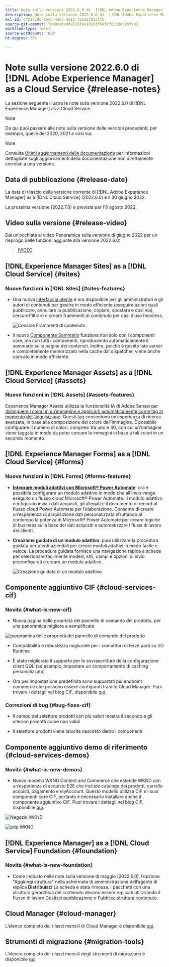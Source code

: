 ```yaml
---
title: Note sulla versione 2022.6.0 di  [!DNL Adobe Experience Manager]  as a Cloud Service.
description: Note sulla versione 2022.6.0 di  [!DNL Adobe Experience Manager]  as a Cloud Service.
exl-id: cf2133dc-56cd-4a07-ab11-72e16f015ff5
source-git-commit: 7d09cafc4f8518fee185d3f9efc76c33ec20f9a3
workflow-type: tm+mt
source-wordcount: '639'
ht-degree: 79%

---
```


# Note sulla versione 2022.6.0 di [!DNL Adobe Experience Manager] as a Cloud Service {#release-notes}

La sezione seguente illustra le note sulla versione 2022.6.0 di [!DNL Experience Manager] as a Cloud Service.

>[!NOTE]
>
>Da qui puoi passare alle note sulla versione delle versioni precedenti; per esempio, quelle del 2020, 2021 e così via.

>[!NOTE]
>
>Consulta [Ultimi aggiornamenti della documentazione](https://experienceleague.adobe.com/docs/experience-manager-release-information/aem-release-updates/doc-updates/documentation-updates.html?lang=it) per informazioni dettagliate sugli aggiornamenti della documentazione non direttamente correlati a una versione.

## Data di pubblicazione {#release-date}

La data di rilascio della versione corrente di [!DNL Adobe Experience Manager] as a [!DNL Cloud Service] (2022.6.0) è il 30 giugno 2022.

La prossima versione (2022.7.0) è prevista per l&#39;8 agosto 2022.

## Video sulla versione {#release-video}

Dai un’occhiata al video Panoramica sulla versione di giugno 2022 per un riepilogo delle funzioni aggiunte alla versione 2022.6.0:

>[!VIDEO](https://video.tv.adobe.com/v/344308/?quality=12)

## [!DNL Experience Manager Sites] as a [!DNL Cloud Service] {#sites}

### Nuove funzioni in [!DNL Sites] {#sites-features}

* Una nuova [interfaccia utente](/help/sites-cloud/administering/content-fragments/managing.md#content-fragments-console) è ora disponibile per gli amministratori e gli autori di contenuti per gestire in modo efficiente (eseguire azioni quali pubblicare, annullare la pubblicazione, copiare, spostare e così via), cercare/filtrare e creare frammenti di contenuto per casi d’uso headless.

  ![Console Frammenti di contenuto](/help/release-notes/assets/cf-ui.png)

* Il nuovo [Componente Sommario](https://experienceleague.adobe.com/docs/experience-manager-core-components/using/components/tableofcontents.html?lang=it) funziona non solo con i componenti core, ma con tutti i componenti, riproducendo automaticamente il sommario sulle pagine dei contenuti. Inoltre, poiché è gestito lato server e completamente memorizzato nella cache dal dispatcher, viene anche caricato in modo efficiente.

## [!DNL Experience Manager Assets] as a [!DNL Cloud Service] {#assets}

### Nuove funzioni in [!DNL Assets] {#assets-features}

Experience Manager Assets utilizza le funzionalità IA di Adobe Sensei per [distinguere i colori in un’immagine e applicarli automaticamente come tag al momento dell’acquisizione](/help/assets/color-tag-images.md). Questi tag consentono un’esperienza di ricerca avanzata, in base alla composizione del colore dell’immagine. È possibile configurare il numero di colori, compresi tra uno e 40, con cui un&#39;immagine viene taggata in modo da poter cercare le immagini in base a tali colori in un secondo momento.

## [!DNL Experience Manager Forms] as a [!DNL Cloud Service] {#forms}

### Nuove funzioni in [!DNL Forms] {#forms-features}

* **[Integrare moduli adattivi con Microsoft® Power Automate](/help/forms/forms-microsoft-power-automate-integration.md)**: ora è possibile configurare un modulo adattivo in modo che all’invio venga eseguito un flusso cloud Microsoft® Power Automate. Il modulo adattivo configurato invia i dati acquisiti, gli allegati e il documento di record al flusso cloud Power Automate per l’elaborazione. Consente di creare un’esperienza di acquisizione dati personalizzata sfruttando al contempo la potenza di Microsoft® Power Automate per creare logiche di business sulla base dei dati acquisiti e automatizzare i flussi di lavoro dei clienti.

* **Creazione guidata di un modulo adattivo**: puoi utilizzare la procedura guidata per utenti aziendali per creare moduli adattivi in modo facile e veloce. La procedura guidata fornisce una navigazione rapida a schede per selezionare facilmente modelli, stili, campi e opzioni di invio preconfigurati e creare un modulo adattivo.

  ![Creazione guidata di un modulo adattivo](/help/release-notes/assets/wizard.png)

## Componente aggiuntivo CIF {#cloud-services-cif}

### Novità {#what-is-new-cif}

* Nuova pagina delle proprietà del pannello di comando del prodotto, per una panoramica migliore e semplificata

![panoramica delle proprietà del pannello di comando del prodotto](/help/assets/CIF/product_cockpit_properties_overview.png)

* Compatibilità e robustezza migliorate per i connettori di terze parti su I/O Runtime

* È stato migliorato il supporto per le sovrascritture della configurazione client GQL (ad esempio, impostare un comportamento di caching personalizzato)

* Ora per impostazione predefinita sono supportati più endpoint commerce che possono essere configurati tramite Cloud Manager. Puoi trovare i dettagli nel blog CIF, disponibile [qui](https://medium.com/adobetech/use-aem-as-a-cloud-service-with-multiple-adobe-commerce-systems-9295612a9554).


### Correzioni di bug {#bug-fixes-cif}

* Il campo del selettore prodotti con più valori mostra il secondo e gli ulteriori prodotti come non validi

* Il selettore prodotti viene talvolta nascosto dietro i componenti

## Componente aggiuntivo demo di riferimento {#cloud-services-demos}

### Novità {#what-is-new-demos}

* Nuovo modello WKND Content and Commerce che estende WKND con un’esperienza di acquisto E2E che include catalogo dei prodotti, carrello acquisti, pagamento e myAccount. Questo modello utilizza CIF e i suoi componenti core CIF, pertanto è necessario installare anche il componente aggiuntivo CIF. Puoi trovare i dettagli nel blog CIF, disponibile [qui](https://medium.com/adobetech/learn-how-to-create-a-shoppable-experience-with-the-new-wknd-reference-site-and-cif-b3b2c161f67e).

![Negozio WKND](/help/assets/CIF/wknd_shop.png)

![pdp WKND](/help/assets/CIF/wknd_pdp.png)

## [!DNL Experience Manager] as a [!DNL Cloud Service] Foundation {#foundation}

### Novità {#what-is-new-foundation}

* Come indicato nelle note sulla versione di maggio (2022.5.0), l’opzione &quot;Aggiungi struttura&quot; nella schermata di amministrazione dell’agente di replica **Distribuisci** La scheda è stata rimossa. I pacchetti con una struttura gerarchica del contenuto devono essere replicati utilizzando il flusso di lavoro [Gestisci pubblicazione](/help/operations/replication.md#manage-publication) o [Pubblica struttura contenuto](/help/operations/replication.md#manage-publication#publish-content-tree-workflow).

## Cloud Manager {#cloud-manager}

L’elenco completo dei rilasci mensili di Cloud Manager è disponibile [qui](/help/implementing/cloud-manager/release-notes/current.md).

## Strumenti di migrazione {#migration-tools}

L’elenco completo dei rilasci mensili degli strumenti di migrazione è disponibile [qui](/help/journey-migration/release-notes/release-notes-migration-tools-current.md).

